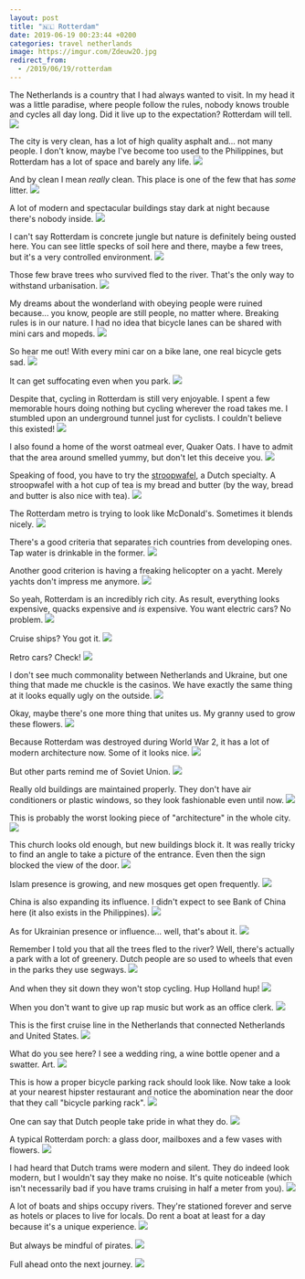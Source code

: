 ```yaml
---
layout: post
title: "🇳🇱 Rotterdam"
date: 2019-06-19 00:23:44 +0200
categories: travel netherlands
image: https://imgur.com/Zdeuw2O.jpg
redirect_from:
  - /2019/06/19/rotterdam
---
```


The Netherlands is a country that I had always wanted to visit. In my head it
was a little paradise, where people follow the rules, nobody knows trouble and
cycles all day long. Did it live up to the expectation? Rotterdam will tell.
<img src="https://imgur.com/Zdeuw2O.jpg"/>

The city is very clean, has a lot of high quality asphalt and... not many
people. I don't know, maybe I've become too used to the Philippines, but
Rotterdam has a lot of space and barely any life.
<img src="https://imgur.com/POoWuVr.jpg"/>

And by clean I mean _really_ clean. This place is one of the few that has _some_
litter.
<img src="https://imgur.com/ZG6kq72.jpg"/>

A lot of modern and spectacular buildings stay dark at night because there's
nobody inside.
<img src="/assets/images/i.png" data-echo="https://imgur.com/hMmZmEv.jpg"/>

I can't say Rotterdam is concrete jungle but nature is definitely being ousted
here. You can see little specks of soil here and there, maybe a few trees, but
it's a very controlled environment.
<img src="/assets/images/i.png" data-echo="https://imgur.com/Wglb3mS.jpg"/>

Those few brave trees who survived fled to the river. That's the only way to
withstand urbanisation.
<img src="/assets/images/i.png" data-echo="https://imgur.com/q6nNav4.jpg"/>

My dreams about the wonderland with obeying people were ruined because... you
know, people are still people, no matter where. Breaking rules is in our
nature. I had no idea that bicycle lanes can be shared with mini cars and
mopeds.
<img src="/assets/images/i.png" data-echo="https://imgur.com/HIHq60T.jpg"/>

So hear me out! With every mini car on a bike lane, one real bicycle gets
sad.
<img src="/assets/images/i.png" data-echo="https://imgur.com/mLb1u36.jpg"/>

It can get suffocating even when you park.
<img src="/assets/images/i.png" data-echo="https://imgur.com/9LMivFP.jpg"/>

Despite that, cycling in Rotterdam is still very enjoyable. I spent a few
memorable hours doing nothing but cycling wherever the road takes me. I stumbled
upon an underground tunnel just for cyclists. I couldn't believe this existed!
<img src="/assets/images/i.png" data-echo="https://imgur.com/5FNrQzr.jpg"/>

I also found a home of the worst oatmeal ever, Quaker Oats. I have to admit that
the area around smelled yummy, but don't let this deceive you.
<img src="/assets/images/i.png" data-echo="https://imgur.com/Zilk37t.jpg"/>

Speaking of food, you have to try the
[stroopwafel](https://en.wikipedia.org/wiki/Stroopwafel), a Dutch specialty. A
stroopwafel with a hot cup of tea is my bread and butter (by the way, bread and
butter is also nice with tea).
<img src="/assets/images/i.png" data-echo="https://imgur.com/Quutcjb.jpg"/>

The Rotterdam metro is trying to look like McDonald's. Sometimes it blends nicely.
<img src="/assets/images/i.png" data-echo="https://imgur.com/ywuTt2I.jpg"/>

There's a good criteria that separates rich countries from
developing ones. Tap water is drinkable in the former.
<img src="/assets/images/i.png" data-echo="https://imgur.com/fsz7mFS.jpg"/>

Another good criterion is having a freaking helicopter on a yacht. Merely yachts
don't impress me anymore.
<img src="/assets/images/i.png" data-echo="https://imgur.com/YnyYBT8.jpg"/>

So yeah, Rotterdam is an incredibly rich city. As result, everything looks
expensive, quacks expensive and _is_ expensive. You want electric cars? No
problem.
<img src="/assets/images/i.png" data-echo="https://imgur.com/VQPvg2i.jpg"/>

Cruise ships? You got it.
<img src="/assets/images/i.png" data-echo="https://imgur.com/49ZdG8I.jpg"/>

Retro cars? Check!
<img src="/assets/images/i.png" data-echo="https://imgur.com/ZE7m4sg.jpg"/>

I don't see much commonality between Netherlands and Ukraine, but one thing that
made me chuckle is the casinos. We have exactly the same thing at it looks
equally ugly on the outside.
<img src="/assets/images/i.png" data-echo="https://imgur.com/Tr6XQJ9.jpg"/>

Okay, maybe there's one more thing that unites us. My granny used to grow these
flowers.
<img src="/assets/images/i.png" data-echo="https://imgur.com/S0tPf1h.jpg"/>

Because Rotterdam was destroyed during World War 2, it has a lot of modern
architecture now. Some of it looks nice.
<img src="/assets/images/i.png" data-echo="https://imgur.com/wbYHhQr.jpg"/>

But other parts remind me of Soviet Union.
<img src="/assets/images/i.png" data-echo="https://imgur.com/nPxl9si.jpg"/>

Really old buildings are maintained properly. They don't have air conditioners
or plastic windows, so they look fashionable even until now.
<img src="/assets/images/i.png" data-echo="https://imgur.com/HtC5pxt.jpg"/>

This is probably the worst looking piece of "architecture" in the whole city.
<img src="/assets/images/i.png" data-echo="https://imgur.com/8U4A4Sq.jpg"/>

This church looks old enough, but new buildings block it. It was really tricky
to find an angle to take a picture of the entrance. Even then the sign blocked
the view of the door.
<img src="/assets/images/i.png" data-echo="https://imgur.com/uIOWLbV.jpg"/>

Islam presence is growing, and new mosques get open frequently.
<img src="/assets/images/i.png" data-echo="https://imgur.com/XI7kwRs.jpg"/>

China is also expanding its influence. I didn't expect to see Bank of China here
(it also exists in the Philippines).
<img src="/assets/images/i.png" data-echo="https://imgur.com/0whaVjP.jpg"/>

As for Ukrainian presence or influence... well, that's about it.
<img src="/assets/images/i.png" data-echo="https://imgur.com/CcQiZM9.jpg"/>

Remember I told you that all the trees fled to the river? Well, there's
actually a park with a lot of greenery. Dutch people are so used to wheels that
even in the parks they use segways.
<img src="/assets/images/i.png" data-echo="https://imgur.com/rqm535m.jpg"/>

And when they sit down they won't stop cycling. Hup Holland hup!
<img src="/assets/images/i.png" data-echo="https://imgur.com/OqMeENm.jpg"/>

When you don't want to give up rap music but work as an office clerk.
<img src="/assets/images/i.png" data-echo="https://imgur.com/fhIr1Uh.jpg"/>

This is the first cruise line in the Netherlands that connected Netherlands and
United States.
<img src="/assets/images/i.png" data-echo="https://imgur.com/Dkdpp3b.jpg"/>

What do you see here? I see a wedding ring, a wine bottle opener and a
swatter. Art.
<img src="/assets/images/i.png" data-echo="https://imgur.com/tcLmiAv.jpg"/>

This is how a proper bicycle parking rack should look like. Now take a look at
your nearest hipster restaurant and notice the abomination near the door that
they call "bicycle parking rack".
<img src="/assets/images/i.png" data-echo="https://imgur.com/aWzaQSN.jpg"/>

One can say that Dutch people take pride in what they do.
<img src="/assets/images/i.png" data-echo="https://imgur.com/NPHS4Vz.jpg"/>

A typical Rotterdam porch: a glass door, mailboxes and a few vases with flowers.
<img src="/assets/images/i.png" data-echo="https://imgur.com/S5M8HgH.jpg"/>

I had heard that Dutch trams were modern and silent. They do indeed look modern,
but I wouldn't say they make no noise. It's quite noticeable (which isn't
necessarily bad if you have trams cruising in half a meter from you).
<img src="/assets/images/i.png" data-echo="https://imgur.com/GA8qIrt.jpg"/>

A lot of boats and ships occupy rivers. They're stationed forever and serve as
hotels or places to live for locals. Do rent a boat at least for a day because
it's a unique experience.
<img src="/assets/images/i.png" data-echo="https://imgur.com/pqGSKlw.jpg"/>

But always be mindful of pirates.
<img src="/assets/images/i.png" data-echo="https://imgur.com/3UE7rZ7.jpg"/>

Full ahead onto the next journey.
<img src="/assets/images/i.png" data-echo="https://imgur.com/5li4wK0.jpg"/>
